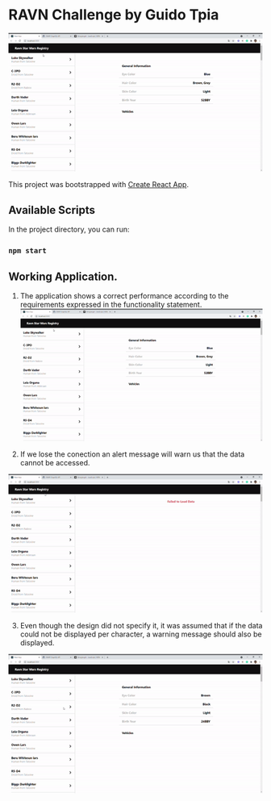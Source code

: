 # RAVN Challenge by Guido Tpia

![](RAVN-working.gif)

This project was bootstrapped with [Create React App](https://github.com/facebook/create-react-app).

## Available Scripts

In the project directory, you can run:

### `npm start`




## Working Application.

1. The application shows a correct performance according to the requirements expressed in the functionality statement.
![](RAVN-working.gif)

2. If we lose the conection an alert message will warn us that the data cannot be accessed.


![](RAVN-fail-2.gif)

3. Even though the design did not specify it, it was assumed that if the data could not be displayed per character, a warning message should also be displayed.

![](RAVN-fail-1.gif)
